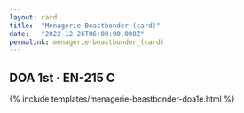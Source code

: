 ```yaml
---
layout: card
title:  "Menagerie Beastbonder (card)"
date:   "2022-12-26T06:00:00.000Z"
permalink: menagerie-beastbonder_(card)
---
```


## DOA 1st &middot; EN-215 C

{% include templates/menagerie-beastbonder-doa1e.html %}
